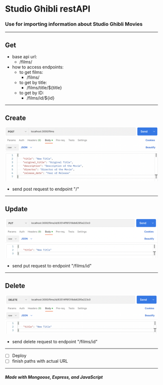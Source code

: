 # Studio Ghibli restAPI

### Use for importing information about Studio Ghibli Movies
---

## Get

- base api url: 
  - /films/
- how to access endpoints:
  - to get films: 
    - /films/
  - to get by title: 
    - /films/title/${title}
  - to get by ID: 
    - /films/id/${id}
---

## Create

![create](./img/create.png)

- send post request to endpoint "/"

---

## Update

![edit](./img/edit.png)

- send put request to endpoint "/films/id"
---

## Delete

![delete](./img/delete.png)

- send delete request to endpoint "/films/id"
---

- [ ] Deploy
- [ ] finish paths with actual URL

---
##### Made with Mongoose, Express, and JavaScript